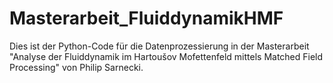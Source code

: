 # Masterarbeit_FluiddynamikHMF

Dies ist der Python-Code für die Datenprozessierung in der Masterarbeit "Analyse der Fluiddynamik im Hartoušov Mofettenfeld mittels Matched Field Processing" von Philip Sarnecki.
